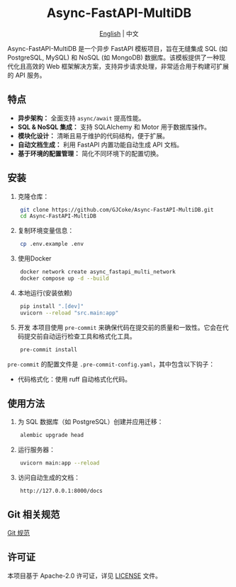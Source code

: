 <div align="center">
	<h1>Async-FastAPI-MultiDB</h1>
  <span><a href="./README-EN.md">English</a> | 中文</span>
</div>

Async-FastAPI-MultiDB 是一个异步 FastAPI 模板项目，旨在无缝集成 SQL (如 PostgreSQL, MySQL) 和 NoSQL (如 MongoDB) 数据库。该模板提供了一种现代化且高效的 Web 框架解决方案，支持异步请求处理，非常适合用于构建可扩展的 API 服务。

## 特点
- **异步架构：** 全面支持 `async/await` 提高性能。
- **SQL & NoSQL 集成：** 支持 SQLAlchemy 和 Motor 用于数据库操作。
- **模块化设计：** 清晰且易于维护的代码结构，便于扩展。
- **自动文档生成：** 利用 FastAPI 内置功能自动生成 API 文档。
- **基于环境的配置管理：** 简化不同环境下的配置切换。

## 安装
1. 克隆仓库：
```bash
    git clone https://github.com/GJCoke/Async-FastAPI-MultiDB.git
    cd Async-FastAPI-MultiDB
```
2. 复制环境变量信息：
```bash
    cp .env.example .env
```
3. 使用Docker
```bash
    docker network create async_fastapi_multi_network
    docker compose up -d --build
```
4. 本地运行(安装依赖)
```bash
    pip install ".[dev]"
    uvicorn --reload "src.main:app"
```
5. 开发
本项目使用 `pre-commit` 来确保代码在提交前的质量和一致性。它会在代码提交前自动运行检查工具和格式化工具。
```bash
    pre-commit install
```
`pre-commit` 的配置文件是 `.pre-commit-config.yaml`，其中包含以下钩子：
 - 代码格式化：使用 ruff 自动格式化代码。

## 使用方法
1. 为 SQL 数据库（如 PostgreSQL）创建并应用迁移：
```bash
    alembic upgrade head
```
2. 运行服务器：
```bash
    uvicorn main:app --reload
```
3. 访问自动生成的文档：
```
    http://127.0.0.1:8000/docs
```

## Git 相关规范
<span><a href="./docs/GIT.md">Git 规范</a></span>

## 许可证
本项目基于 Apache-2.0 许可证，详见 [LICENSE](LICENSE) 文件。
